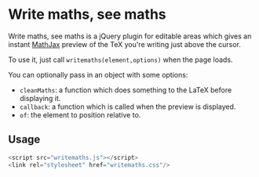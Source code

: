 # Write maths, see maths

Write maths, see maths is a jQuery plugin for editable areas which gives an instant [MathJax](http://www.mathjax.org) preview of the TeX you're writing just above the cursor.

To use it, just call <code>writemaths(element,options)</code> when the page loads.

You can optionally pass in an object with some options:

* ```cleanMaths```: a function which does something to the LaTeX before displaying it.
* ```callback```: a function which is called when the preview is displayed.
* ```of```: the element to position relative to.

## Usage

```javascript
<script src="writemaths.js"></script>
<link rel="stylesheet" href="writemaths.css"/>
```
